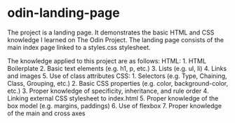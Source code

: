 # odin-landing-page
The project is a landing page.
It demonstrates the basic HTML and CSS knowledge I learned on The Odin Project.
The landing page consists of the main index page linked to a styles.css stylesheet.

The knowledge applied to this project are as follows:
HTML:
    1. HTML Boilerplate
    2. Basic text elements (e.g. h1, p, etc.)
    3. Lists (e.g. ul, li)
    4. Links and images
    5. Use of class attributes
CSS:
    1. Selectors (e.g. Type, Chaining, Class, Grouping, etc.)
    2. Basic CSS properties (e.g. color, background-color, etc.)
    3. Proper knowledge of specificity, inheritance, and rule order
    4. Linking external CSS stylesheet to index.html
    5. Proper knowledge of the box model (e.g. margins, paddings)
    6. Use of flexbox
    7. Proper knowledge of the main and cross axes